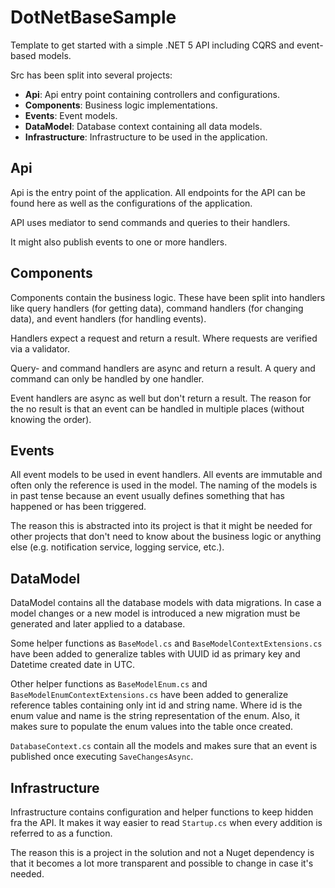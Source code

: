 # DotNetBaseSample
Template to get started with a simple .NET 5 API including CQRS and event-based models.

Src has been split into several projects:
 - **Api**: Api entry point containing controllers and configurations.
 - **Components**: Business logic implementations.
 - **Events**: Event models.
 - **DataModel**: Database context containing all data models.
 - **Infrastructure**: Infrastructure to be used in the application.

## Api
Api is the entry point of the application.
All endpoints for the API can be found here as well as the configurations of the application.

API uses mediator to send commands and queries to their handlers.

It might also publish events to one or more handlers.

## Components
Components contain the business logic. These have been split into handlers like query handlers (for getting data), command handlers (for changing data), and event handlers (for handling events).

Handlers expect a request and return a result. Where requests are verified via a validator.

Query- and command handlers are async and return a result. A query and command can only be handled by one handler.

Event handlers are async as well but don't return a result. The reason for the no result is that an event can be handled in multiple places (without knowing the order).

## Events
All event models to be used in event handlers. All events are immutable and often only the reference is used in the model.
The naming of the models is in past tense because an event usually defines something that has happened or has been triggered.

The reason this is abstracted into its project is that it might be needed for other projects that don't need to know about the business logic or anything else (e.g. notification service, logging service, etc.).

## DataModel
DataModel contains all the database models with data migrations. In case a model changes or a new model is introduced a new migration must be generated and later applied to a database.

Some helper functions as `BaseModel.cs` and `BaseModelContextExtensions.cs` have been added to generalize tables with UUID id as primary key and Datetime created date in UTC.

Other helper functions as `BaseModelEnum.cs` and `BaseModelEnumContextExtensions.cs` have been added to generalize reference tables containing only int id and string name. Where id is the enum value and name is the string representation of the enum.
Also, it makes sure to populate the enum values into the table once created.

`DatabaseContext.cs` contain all the models and makes sure that an event is published once executing `SaveChangesAsync`.

## Infrastructure
Infrastructure contains configuration and helper functions to keep hidden fra the API. It makes it way easier to read `Startup.cs` when every addition is referred to as a function.

The reason this is a project in the solution and not a Nuget dependency is that it becomes a lot more transparent and possible to change in case it's needed.
